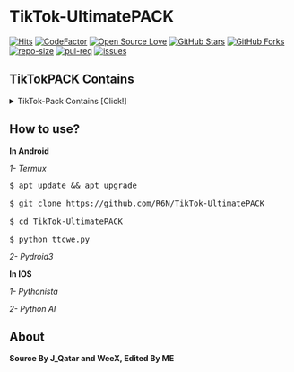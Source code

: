 # TikTok-UltimatePACK
[![Hits](https://hits.seeyoufarm.com/api/count/incr/badge.svg?url=https%3A%2F%2Fgithub%2FR6N%2FTikTok-Checker&count_bg=%23FFCD49&title_bg=%23555555&icon=&icon_color=%23E7E7E7&title=Hits&edge_flat=false)](https://GitHub.com/R6N/TikTok-Checker)
[![CodeFactor](https://www.codefactor.io/repository/github/r6n/tiktok-checker/badge)](https://www.codefactor.io/repository/github/r6n/tiktok-checker)
[![Open Source Love](https://badges.frapsoft.com/os/v2/open-source.svg?v=103)](https://github.com/ellerbrock/open-source-badges/)
[![GitHub Stars](https://shields.io/github/stars/R6N/TikTok-Checker?label=Star&logo=GitHub)](https://GitHub.com/R6N/TikTok-Checker)
[![GitHub Forks](https://shields.io/github/forks/R6N/TikTok-Checker?label=Fork&logo=GitHub)](https://GitHub.com/R6N/TikTok-Checker)
[![repo-size](https://img.shields.io/github/repo-size/R6N/TikTok-Checker?&logo=GitHub)](https://GitHub.com/R6N/TikTok-Checker)
[![pul-req](https://img.shields.io/github/issues-pr/R6N/TikTok-Checker?&logo=GitHub)](https://GitHub.com/R6N/TikTik-Checker)
[![issues](https://img.shields.io/github/issues/R6N/TikTok-Checker?&label=Issues&logo=GitHub)](https://GitHub.com/R6N/TikTok-Checker)
## TikTokPACK Contains
<details><summary>TikTok-Pack Contains [Click!]</summary>
<p>

### Without usernames list

#### Users Checker With & Without SessionID

*1- Quad Username*

*2- Semi-Triple Username*

*3- Triple Username*
 
**Turbo**

*1- Quad Username*

*2- Semi-Triple Username*

*3- Triple Username*

**Report BOT**

*1- SPAM Report*

*2- Hate Speech*

*3- Suicide, self-harm*
</p>
</details>

## How to use?

**In Android**

*1- Termux*
<pre><span class="pl-c">$ apt update && apt upgrade

$ git clone https://github.com/R6N/TikTok-UltimatePACK

$ cd TikTok-UltimatePACK

$ python ttcwe.py </span></pre>

*2- Pydroid3*

**In IOS**

*1- Pythonista*

*2- Python AI*

## About

**Source By J_Qatar and WeeX, Edited By ME**
